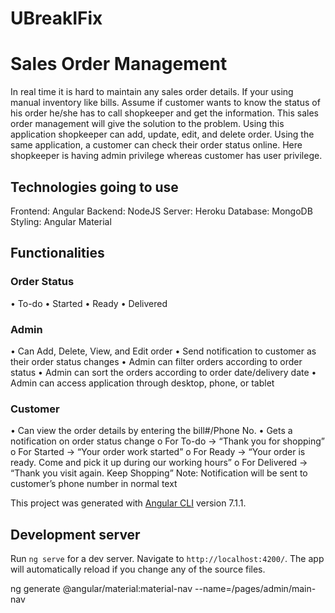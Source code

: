 # UBreakIFix

# Sales Order Management

In real time it is hard to maintain any sales order details. If your using manual inventory like bills. Assume if customer wants to know the status of his order he/she has to call shopkeeper and get the information. This sales order management will give the solution to the problem. Using this application shopkeeper can add, update, edit, and delete order. Using the same application, a customer can check their order status online. Here shopkeeper is having admin privilege whereas customer has user privilege.

## Technologies going to use
Frontend: Angular
Backend: NodeJS
Server: Heroku
Database: MongoDB
Styling: Angular Material

## Functionalities
### Order Status
•	To-do
•	Started
•	Ready
•	Delivered
### Admin
•	Can Add, Delete, View, and Edit order
•	Send notification to customer as their order status changes
•	Admin can filter orders according to order status
•	Admin can sort the orders according to order date/delivery date
•	Admin can access application through desktop, phone, or tablet
### Customer
•	Can view the order details by entering the bill#/Phone No.
•	Gets a notification on order status change
o	For To-do -> “Thank you for shopping”
o	For Started -> “Your order work started”
o	For Ready -> “Your order is ready. Come and pick it up during our working hours”
o	For Delivered -> “Thank you visit again. Keep Shopping”
Note: Notification will be sent to customer’s phone number in normal text

This project was generated with [Angular CLI](https://github.com/angular/angular-cli) version 7.1.1.

## Development server

Run `ng serve` for a dev server. Navigate to `http://localhost:4200/`. The app will automatically reload if you change any of the source files.

ng generate @angular/material:material-nav --name=/pages/admin/main-nav
